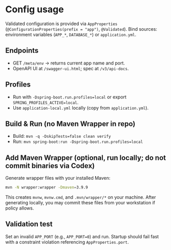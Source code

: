 # Config usage

Validated configuration is provided via `AppProperties` (`@ConfigurationProperties(prefix = "app")`,
`@Validated`). Bind sources: environment variables (`APP_*`, `DATABASE_*`) or `application.yml`.

## Endpoints

- GET `/meta/env` → returns current app name and port.
- OpenAPI UI at `/swagger-ui.html`; spec at `/v3/api-docs`.

## Profiles

- Run with `-Dspring-boot.run.profiles=local` or export `SPRING_PROFILES_ACTIVE=local`.
- Use `application-local.yml` locally (copy from `application.yml`).

## Build & Run (no Maven Wrapper in repo)

- Build: `mvn -q -DskipTests=false clean verify`
- Run:   `mvn spring-boot:run -Dspring-boot.run.profiles=local`

## Add Maven Wrapper (optional, run locally; do not commit binaries via Codex)

Generate wrapper files with your installed Maven:

```bash
mvn -N wrapper:wrapper -Dmaven=3.9.9
```

This creates `mvnw`, `mvnw.cmd`, and `.mvn/wrapper/*` on your machine. After generating locally, you
may commit these files from your workstation if policy allows.

## Validation test

Set an invalid `APP_PORT` (e.g., `APP_PORT=0`) and run. Startup should fail fast with a constraint
violation referencing `AppProperties.port`.
